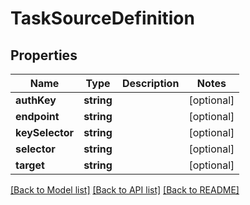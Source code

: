 # TaskSourceDefinition

## Properties
Name | Type | Description | Notes
------------ | ------------- | ------------- | -------------
**authKey** | **string** |  | [optional] 
**endpoint** | **string** |  | [optional] 
**keySelector** | **string** |  | [optional] 
**selector** | **string** |  | [optional] 
**target** | **string** |  | [optional] 

[[Back to Model list]](../README.md#documentation-for-models) [[Back to API list]](../README.md#documentation-for-api-endpoints) [[Back to README]](../README.md)


